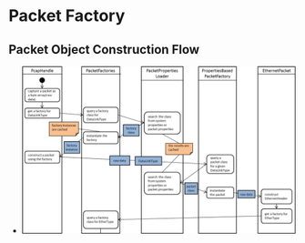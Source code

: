 Packet Factory
==============

Packet Object Construction Flow
------------------------

* ![PropertiesBasedPacketFactory](/www/images/propertiesBasedPacketFactory.png)

